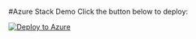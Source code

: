 #Azure Stack Demo
Click the button below to deploy:

[![Deploy to Azure](http://azuredeploy.net/deploybutton.png)](https://portal.azure.com/#create/Microsoft.Template/uri/https%3A%2F%2Fraw.githubusercontent.com%2Fmarkscholman%2FCDC-Germany%2Fmaster%2Fazuredeploy.json) 
